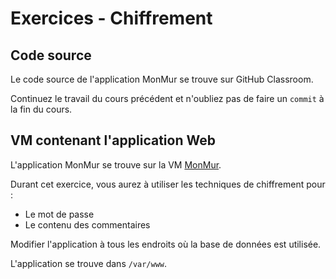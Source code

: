 # Exercices - Chiffrement

## Code source  

Le code source de l'application MonMur se trouve sur GitHub Classroom.

Continuez le travail du cours précédent et n'oubliez pas de faire un `commit` à la fin du cours.  

## VM contenant l'application Web  

L'application MonMur se trouve sur la VM [MonMur](../labo/Installation_MonMur_VirtualBox.md).

Durant cet exercice, vous aurez à utiliser les techniques de chiffrement pour :  

- Le mot de passe  
- Le contenu des commentaires  

Modifier l'application à tous les endroits où la base de données est utilisée.

L'application se trouve dans `/var/www`.

